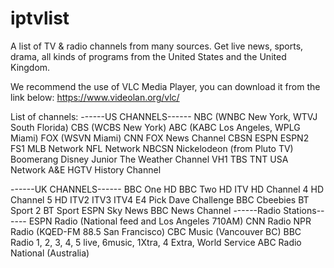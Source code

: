 # iptvlist
A list of TV & radio channels from many sources. Get live news, sports, drama, all kinds of programs from the United States and the United Kingdom.

We recommend the use of VLC Media Player, you can download it from the link below:
https://www.videolan.org/vlc/


List of channels:
------US CHANNELS------
NBC (WNBC New York, WTVJ South Florida)
CBS (WCBS New York)
ABC (KABC Los Angeles, WPLG Miami)
FOX (WSVN Miami)
CNN
FOX News Channel
CBSN
ESPN
ESPN2
FS1
MLB Network
NFL Network
NBCSN
Nickelodeon (from Pluto TV)
Boomerang
Disney Junior
The Weather Channel
VH1
TBS
TNT
USA Network
A&E
HGTV
History Channel

------UK CHANNELS------
BBC One HD
BBC Two HD
ITV HD
Channel 4 HD
Channel 5 HD
ITV2
ITV3
ITV4
E4
Pick
Dave
Challenge
BBC Cbeebies
BT Sport 2
BT Sport ESPN
Sky News
BBC News Channel
------Radio Stations------
ESPN Radio (National feed and Los Angeles 710AM)
CNN Radio
NPR Radio (KQED-FM 88.5 San Francisco)
CBC Music (Vancouver BC)
BBC Radio 1, 2, 3, 4, 5 live, 6music, 1Xtra, 4 Extra, World Service
ABC Radio National (Australia)
